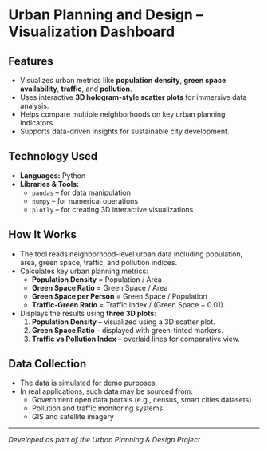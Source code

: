 # Urban Planning and Design – Visualization Dashboard

## Features
- Visualizes urban metrics like **population density**, **green space availability**, **traffic**, and **pollution**.
- Uses interactive **3D hologram-style scatter plots** for immersive data analysis.
- Helps compare multiple neighborhoods on key urban planning indicators.
- Supports data-driven insights for sustainable city development.

## Technology Used
- **Languages:** Python  
- **Libraries & Tools:**  
  - `pandas` – for data manipulation  
  - `numpy` – for numerical operations  
  - `plotly` – for creating 3D interactive visualizations  

## How It Works
- The tool reads neighborhood-level urban data including population, area, green space, traffic, and pollution indices.
- Calculates key urban planning metrics:
  - **Population Density** = Population / Area
  - **Green Space Ratio** = Green Space / Area
  - **Green Space per Person** = Green Space / Population
  - **Traffic-Green Ratio** = Traffic Index / (Green Space + 0.01)
- Displays the results using **three 3D plots**:
  1. **Population Density** – visualized using a 3D scatter plot.
  2. **Green Space Ratio** – displayed with green-tinted markers.
  3. **Traffic vs Pollution Index** – overlaid lines for comparative view.

## Data Collection
- The data is simulated for demo purposes.
- In real applications, such data may be sourced from:
  - Government open data portals (e.g., census, smart cities datasets)
  - Pollution and traffic monitoring systems
  - GIS and satellite imagery

---

*Developed as part of the Urban Planning & Design Project*